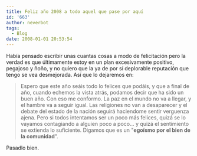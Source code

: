 ```yaml
---
title: Feliz año 2008 a todo aquel que pase por aquí
id: '663'
author: neverbot
tags:
  - Blog
date: 2008-01-01 20:53:54
---
```


Había pensado escribir unas cuantas cosas a modo de felicitación pero la verdad es que últimamente estoy en un plan excesivamente positivo, pegajoso y ñoño, y no quiero que la ya de por sí deplorable reputación que tengo se vea desmejorada. Así que lo dejaremos en:

> Espero que este año seáis todo lo felices que podáis, y que a final de año, cuando echemos la vista atrás, podamos decir que ha sido un buen año. Con eso me conformo. La paz en el mundo no va a llegar, y el hambre va a seguir igual. Las religiones no van a desaparecer y el debate del estado de la nación seguirá haciendome sentir verguenza ajena. Pero si todos intentamos ser un poco más felices, quizá se lo vayamos contagiando a alguien poco a poco... y quizá el sentimiento se extienda lo suficiente. Digamos que es un "**egoísmo por el bien de la comunidad**".

Pasadlo bien.
